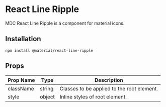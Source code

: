 # React Line Ripple

MDC React Line Ripple is a component for material icons.

## Installation

```
npm install @material/react-line-ripple
```

## Props

Prop Name | Type | Description
--- | --- | ---
className | string | Classes to be applied to the root element.
style | object | Inline styles of root element.
